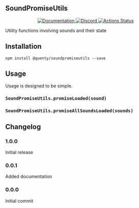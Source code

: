 ## SoundPromiseUtils
<div align="center">
  <a href="http://quenty.github.io/api/">
    <img src="https://img.shields.io/badge/docs-website-green.svg" alt="Documentation" />
  </a>
  <a href="https://discord.gg/mhtGUS8">
    <img src="https://img.shields.io/badge/discord-nevermore-blue.svg" alt="Discord" />
  </a>
  <a href="https://github.com/Quenty/NevermoreEngine/actions">
    <img src="https://github.com/Quenty/NevermoreEngine/workflows/luacheck/badge.svg" alt="Actions Status" />
  </a>
</div>

Utility functions involving sounds and their state

## Installation
```
npm install @quenty/soundpromiseutils --save
```

## Usage
Usage is designed to be simple.

### `SoundPromiseUtils.promiseLoaded(sound)`

### `SoundPromiseUtils.promiseAllSoundsLoaded(sounds)`


## Changelog

### 1.0.0
Initial release

### 0.0.1
Added documentation

### 0.0.0
Initial commit